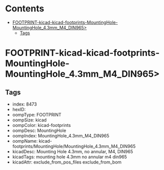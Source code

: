 



Contents
========

* [FOOTPRINT-kicad-kicad-footprints-MountingHole-MountingHole_4.3mm_M4_DIN965>](#footprint-kicad-kicad-footprints-mountinghole-mountinghole_43mm_m4_din965)
	* [Tags](#tags)

# FOOTPRINT-kicad-kicad-footprints-MountingHole-MountingHole_4.3mm_M4_DIN965>

## Tags

- index: 8473
- hexID: 
- oompType: FOOTPRINT
- oompSize: kicad
- oompColor: kicad-footprints
- oompDesc: MountingHole
- oompIndex: MountingHole_4.3mm_M4_DIN965
- oompName: kicad-footprints/MountingHole/MountingHole_4.3mm_M4_DIN965
- kicadDesc: Mounting Hole 4.3mm, no annular, M4, DIN965
- kicadTags: mounting hole 4.3mm no annular m4 din965
- kicadAttr: exclude_from_pos_files exclude_from_bom
